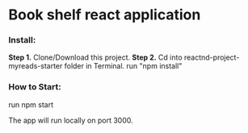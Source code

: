 
# Book shelf react application

### Install:
**Step 1.**
Clone/Download this project.
**Step 2.**
Cd into reactnd-project-myreads-starter folder in Terminal.
run "npm install"

### How to Start:
run npm start

The app will run locally on port 3000.
